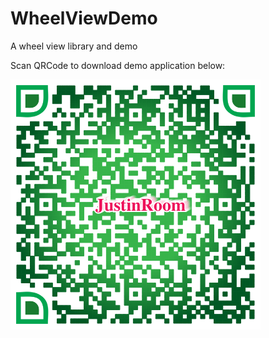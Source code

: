 # WheelViewDemo
A wheel view library and demo


Scan QRCode to download demo application below:

![](/output/wheel_view_demo_qr_code.png)
